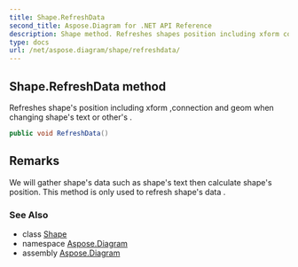 ```yaml
---
title: Shape.RefreshData
second_title: Aspose.Diagram for .NET API Reference
description: Shape method. Refreshes shapes position including xform connection and geom when changing shapes text or others 
type: docs
url: /net/aspose.diagram/shape/refreshdata/
---
```

## Shape.RefreshData method

Refreshes shape's position including xform ,connection and geom when changing shape's text or other's .

```csharp
public void RefreshData()
```

## Remarks

We will gather shape's data such as shape's text then calculate shape's position. This method is only used to refresh shape's data .

### See Also

* class [Shape](../)
* namespace [Aspose.Diagram](../../shape/)
* assembly [Aspose.Diagram](../../../)


